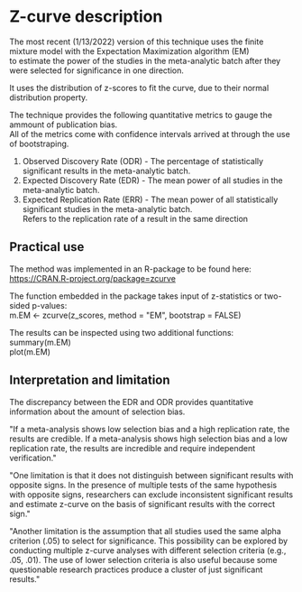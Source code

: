 # Z-curve description

The most recent (1/13/2022) version of this technique uses the finite mixture model with the Expectation Maximization algorithm (EM)  
to estimate the power of the studies in the meta-analytic batch after they were selected for significance in one direction.

It uses the distribution of z-scores to fit the curve, due to their normal distribution property.

The technique provides the following quantitative metrics to gauge the ammount of publication bias.  
All of the metrics come with confidence intervals arrived at through the use of bootstraping.

1. Observed Discovery Rate (ODR) - The percentage of statistically significant results in the meta-analytic batch.
2. Expected Discovery Rate (EDR) - The mean power of all studies in the meta-analytic batch.
3. Expected Replication Rate (ERR) - The mean power of all statistically significant studies in the meta-analytic batch.  
   Refers to the replication rate of a result in the same direction
   
## Practical use

The method was implemented in an R-package to be found here:
https://CRAN.R-project.org/package=zcurve

The function embedded in the package takes input of z-statistics or two-sided p-values:  
m.EM <- zcurve(z_scores, method = "EM", bootstrap = FALSE)

The results can be inspected using two additional functions:  
summary(m.EM)  
plot(m.EM)  

## Interpretation and limitation

 The discrepancy between the EDR and ODR provides quantitative information about the amount of selection bias.
 
"If a meta-analysis shows low selection bias and a high replication rate, the results are credible. If a meta-analysis shows high selection bias and a low replication rate, the results are incredible and require independent verification."

"One limitation is that it does not distinguish between significant results with opposite signs. In the presence of multiple tests of the same hypothesis with opposite signs, researchers can exclude inconsistent significant results and estimate z-curve on the basis of significant results with the correct sign."
 
"Another limitation is the assumption that all studies used the same alpha criterion (.05) to select for significance. This possibility can be explored by conducting multiple z-curve analyses with different selection criteria (e.g., .05, .01). The use of lower selection criteria is also useful because some questionable research practices produce a cluster of just significant results."
  
